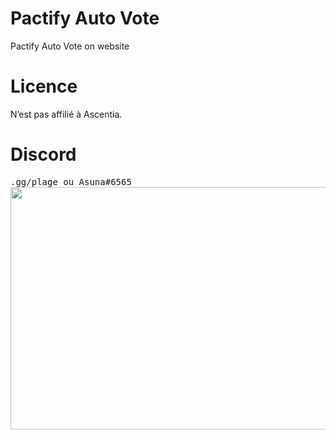 # Pactify Auto Vote
Pactify Auto Vote on website
# Licence
N’est pas affilié à Ascentia.
# Discord
<pre>.gg/plage ou Asuna#6565
<img src="[https://ibb.co/DpRysHb]" data-canonical-src="[https://ibb.co/DpRysHb]" width="690" height="388" />
